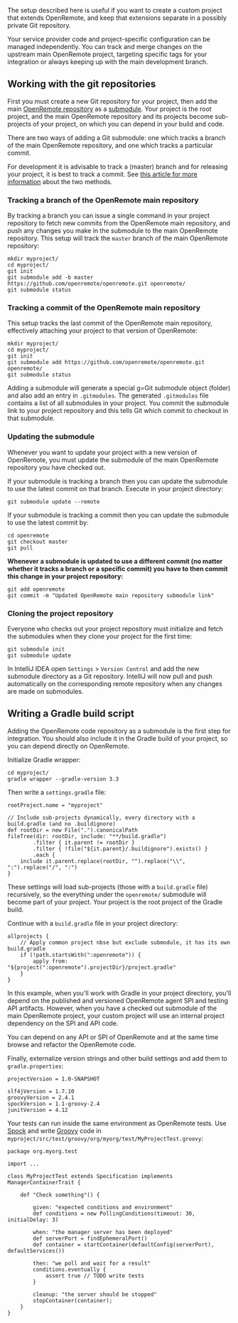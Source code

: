 The setup described here is useful if you want to create a custom project that extends OpenRemote, and keep that extensions separate in a possibly private Git repository.

Your service provider code and project-specific configuration can be managed independently. You can track and merge changes on the upstream main OpenRemote project, targeting specific tags for your integration or always keeping up with the main development branch.

## Working with the git repositories

First you must create a new Git repository for your project, then add the main [OpenRemote repository](https://github.com/openremote/openremote.git) as a [submodule](https://git-scm.com/book/en/v2/Git-Tools-Submodules). Your project is the root project, and the main OpenRemote repository and its projects become sub-projects of your project, on which you can depend in your build and code.

There are two ways of adding a Git submodule: one which tracks a branch of the main OpenRemote repository, and one which tracks a particular commit.

For development it is advisable to track a (master) branch and for releasing your project, it is best to track a commit. See [this article for more information](http://www.vogella.com/tutorials/GitSubmodules/article.html#submodules_trackbranch) about the two methods.

### Tracking a branch of the OpenRemote main repository

By tracking a branch you can issue a single command in your project repository to fetch new commits from the OpenRemote main repository, and push any changes you make in the submodule to the main OpenRemote repository. This setup will track the `master` branch of the main OpenRemote repository:

```
mkdir myproject/
cd myproject/
git init
git submodule add -b master https://github.com/openremote/openremote.git openremote/
git submodule status
```

### Tracking a commit of the OpenRemote main repository

This setup tracks the last commit of the OpenRemote main repository, effectively attaching your project to that version of OpenRemote:

```
mkdir myproject/
cd myproject/
git init
git submodule add https://github.com/openremote/openremote.git openremote/
git submodule status
```

Adding a submodule will generate a special g=Git submodule object (folder) and also add an entry in `.gitmodules`. The generated `.gitmodules` file contains a list of all submodules in your project. You commit the submodule link to your project repository and this tells Git which commit to checkout in that submodule.

### Updating the submodule

Whenever you want to update your project with a new version of OpenRemote, you must update the submodule of the main OpenRemote repository you have checked out.

If your submodule is tracking a branch then you can update the submodule to use the latest commit on that branch. Execute in your project directory:

```
git submodule update --remote
```

If your submodule is tracking a commit then you can update the submodule to use the latest commit by:

```
cd openremote
git checkout master
git pull
```

**Whenever a submodule is updated to use a different commit (no matter whether it tracks a branch or a specific commit) you have to then commit this change in your project repository:**

```
git add openremote
git commit -m "Updated OpenRemote main repository submodule link"
```

### Cloning the project repository

Everyone who checks out your project repository must initialize and fetch the submodules when they clone your project for the first time:

```
git submodule init
git submodule update
```

In IntelliJ IDEA open `Settings` > `Version Control` and add the new submodule directory as a Git repository. IntelliJ will now pull and push automatically on the corresponding remote repository when any changes are made on submodules.


## Writing a Gradle build script

Adding the OpenRemote code repository as a submodule is the first step for integration. You should also include it in the Gradle build of your project, so you can depend directly on OpenRemote.

Initialize Gradle wrapper:

```
cd myproject/
gradle wrapper --gradle-version 3.3
```

Then write a `settings.gradle` file:

```
rootProject.name = "myproject"

// Include sub-projects dynamically, every directory with a build.gradle (and no .buildignore)
def rootDir = new File(".").canonicalPath
fileTree(dir: rootDir, include: "**/build.gradle")
        .filter { it.parent != rootDir }
        .filter { !file("${it.parent}/.buildignore").exists() }
        .each {
    include it.parent.replace(rootDir, "").replace("\\", ":").replace("/", ":")
}
```

These settings will load sub-projects (those with a `build.gradle` file) recursively, so the everything under the `openremote/` submodule will become part of your project. Your project is the root project of the Gradle build.

Continue with a `build.gradle` file in your project directory:

```
allprojects {
    // Apply common project nbse but exclude submodule, it has its own build.gradle
    if (!path.startsWith(":openremote")) {
        apply from: "${project(":openremote").projectDir}/project.gradle"
    }
}
```

In this example, when you'll work with Gradle in your project directory, you'll depend on the published and versioned OpenRemote agent SPI and testing API artifacts. However, when you have a checked out submodule of the main OpenRemote project, your custom project will use an internal project dependency on the SPI and API code.

You can depend on any API or SPI of OpenRemote and at the same time browse and refactor the OpenRemote code.

Finally, externalize version strings and other build settings and add them to `gradle.properties`:

```
projectVersion = 1.0-SNAPSHOT

slf4jVersion = 1.7.10
groovyVersion = 2.4.1
spockVersion = 1.1-groovy-2.4
junitVersion = 4.12
```

Your tests can run inside the same environment as OpenRemote tests. Use [Spock](spockframework.org/spock/docs/) and write [Groovy](http://www.groovy-lang.org/) code in `myproject/src/test/groovy/org/myorg/test/MyProjectTest.groovy`:

```
package org.myorg.test

import ...

class MyProjectTest extends Specification implements ManagerContainerTrait {

    def "Check something"() {

        given: "expected conditions and environment"
        def conditions = new PollingConditions(timeout: 30, initialDelay: 3)

        when: "the manager server has been deployed"
        def serverPort = findEphemeralPort()
        def container = startContainer(defaultConfig(serverPort), defaultServices())

        then: "we poll and wait for a result"
        conditions.eventually {
            assert true // TODO write tests
        }

        cleanup: "the server should be stopped"
        stopContainer(container);
    }
}
```